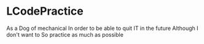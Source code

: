 # LCodePractice
As a Dog of mechanical
In order to be able to quit IT in the future
Although I don't want to
So practice as much as possible
